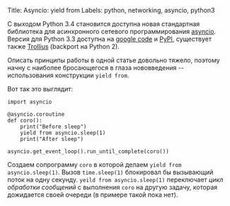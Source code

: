 Title: Asyncio: yield from
Labels: python, networking, asyncio, python3

С выходом Python 3.4 становится доступна новая стандартная библиотека
для асинхронного сетевого программирования
[asyncio](http://docs.python.org/dev/library/asyncio.html). Версия для
Python 3.3 доступна на [google code](https://code.google.com/p/tulip/)
и [PyPI](https://pypi.python.org/pypi/asyncio), существует также
[Trollius](https://bitbucket.org/enovance/trollius) (backport на
Python 2).

Описать принципы работы в одной статье довольно тяжело, поэтому начну
с наиболее бросающегося в глаза нововведения -- использования
конструкции `yield from`.

Вот так это выглядит:

    import asyncio

    @asyncio.coroutine
    def coro():
        print("Before sleep")
        yield from asyncio.sleep(1)
        print("After sleep")

    asyncio.get_event_loop().run_until_complete(coro())

Создаем сопрограмму `coro` в которой делаем `yield from
asyncio.sleep(1)`.  Вызов `time.sleep(1)` блокировал бы вызывающий
поток на одну секунду.  `yeild from asyncio.sleep(1)` переключает
*цикл обработки сообщений* с выполнения `coro` на другую задачу,
которая дожидается своей очереди (в примере такой пока нет).
